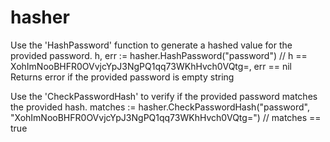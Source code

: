 # hasher

Use the 'HashPassword' function to generate a hashed value for the provided password.
h, err := hasher.HashPassword("password") // h == XohImNooBHFR0OVvjcYpJ3NgPQ1qq73WKhHvch0VQtg=, err == nil
Returns error if the provided password is empty string

Use the 'CheckPasswordHash' to verify if the provided password matches the provided hash.
matches := hasher.CheckPasswordHash("password", "XohImNooBHFR0OVvjcYpJ3NgPQ1qq73WKhHvch0VQtg=") // matches == true